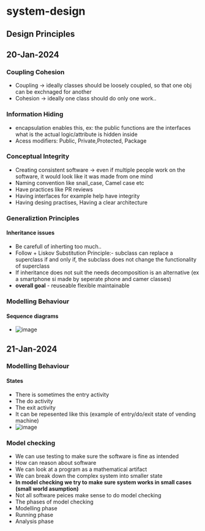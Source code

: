 # system-design

## Design Principles

## 20-Jan-2024
### Coupling Cohesion
* Coupling -> ideally classes should be loosely coupled, so that one obj can be exchnaged for another
* Cohesion -> ideally one class should do only one work..

 ### Information Hiding
 * encapsulation enables this, ex: the public functions are the interfaces what is the actual logic/attribute is hidden inside
 *  Acess modifiers: Public, Private,Protected, Package

 ### Conceptual Integrity
 * Creating consistent software -> even if multiple people work on the software, it would look like it was made from one mind
 * Naming convention like snail_case, Camel case etc
 * Have practices like PR reviews
 * Having interfaces for example help have integrity
 * Having desing practises, Having a clear architecture

 ### Generaliztion Principles
 #### Inheritance issues
 * Be carefull of inherting too much..
 * Follow + Liskov Substitution Principle:- subclass can replace a superclass if and only if, the subclass does not change the functionality of superclass
 * If inheritance does not suit the needs decomposition is an alternative (ex a smartphone si made by seperate phone and camer classes)
 * **overall goal** - reuseable flexible maintainable
  
 ### Modelling Behaviour
  #### Sequence diagrams
 * ![image](https://github.com/ronitwilson/system-design/assets/9934360/4ca9d520-d874-4de8-85d2-e8a29c26cd3c)

## 21-Jan-2024
### Modelling Behaviour
#### States
 * There is sometimes the entry activity
 * The do activity
 * The exit activity
 * It can be repesented like this (example of entry/do/exit state of vending machine)
  * ![image](https://github.com/ronitwilson/system-design/assets/9934360/094da18b-c1ce-4ddb-8a84-ca66a8c1f413)
### Model checking
 * We can use testing to make sure the software is fine as intended
 * How can reason about software
  * We can look at a program as a mathematical artifact
  * We can break down the complex system into smaller state
 * **In model checking we try to make sure system works in small cases (small world asumption)**
 * Not all software peices make sense to do model checking
 * The phases of model checking
  *  Modelling phase
  *  Running phase
  *  Analysis phase
